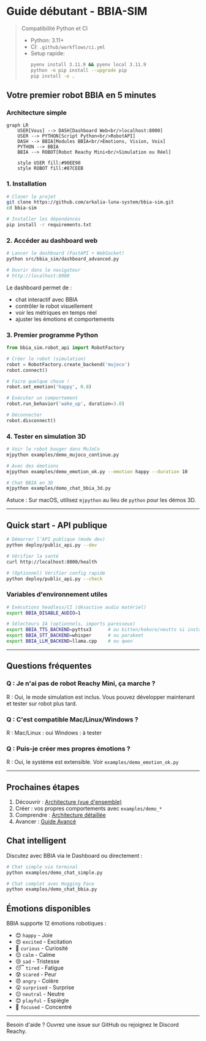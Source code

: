 # Guide débutant - BBIA-SIM

> Compatibilité Python et CI
>
> - Python: 3.11+
> - CI: `.github/workflows/ci.yml`
> - Setup rapide:
>   ```bash
>   pyenv install 3.11.9 && pyenv local 3.11.9
>   python -m pip install --upgrade pip
>   pip install -e .
>   ```

## Votre premier robot BBIA en 5 minutes

### Architecture simple

```mermaid
graph LR
    USER[Vous] --> DASH[Dashboard Web<br/>localhost:8000]
    USER --> PYTHON[Script Python<br/>RobotAPI]
    DASH --> BBIA[Modules BBIA<br/>Émotions, Vision, Voix]
    PYTHON --> BBIA
    BBIA --> ROBOT[Robot Reachy Mini<br/>Simulation ou Réel]

    style USER fill:#90EE90
    style ROBOT fill:#87CEEB
```

### 1. Installation

```bash
# Cloner le projet
git clone https://github.com/arkalia-luna-system/bbia-sim.git
cd bbia-sim

# Installer les dépendances
pip install -r requirements.txt
```

### 2. Accéder au dashboard web

```bash
# Lancer le dashboard (FastAPI + WebSocket)
python src/bbia_sim/dashboard_advanced.py

# Ouvrir dans le navigateur
# http://localhost:8000
```

Le dashboard permet de :
- chat interactif avec BBIA
- contrôler le robot visuellement
- voir les métriques en temps réel
- ajuster les émotions et comportements

### 3. Premier programme Python

```python
from bbia_sim.robot_api import RobotFactory

# Créer le robot (simulation)
robot = RobotFactory.create_backend('mujoco')
robot.connect()

# Faire quelque chose !
robot.set_emotion('happy', 0.8)

# Exécuter un comportement
robot.run_behavior('wake_up', duration=3.0)

# Déconnecter
robot.disconnect()
```

### 4. Tester en simulation 3D

```bash
# Voir le robot bouger dans MuJoCo
mjpython examples/demo_mujoco_continue.py

# Avec des émotions
mjpython examples/demo_emotion_ok.py --emotion happy --duration 10

# Chat BBIA en 3D
mjpython examples/demo_chat_bbia_3d.py
```

Astuce : Sur macOS, utilisez `mjpython` au lieu de `python` pour les démos 3D.

---

## Quick start - API publique

```bash
# Démarrer l’API publique (mode dev)
python deploy/public_api.py --dev

# Vérifier la santé
curl http://localhost:8000/health

# (Optionnel) Vérifier config rapide
python deploy/public_api.py --check
```

### Variables d'environnement utiles

```bash
# Exécutions headless/CI (désactive audio matériel)
export BBIA_DISABLE_AUDIO=1

# Sélecteurs IA (optionnels, imports paresseux)
export BBIA_TTS_BACKEND=pyttsx3      # ou kitten/kokoro/neutts si installés
export BBIA_STT_BACKEND=whisper      # ou parakeet
export BBIA_LLM_BACKEND=llama.cpp    # ou qwen
```

---

## Questions fréquentes

### Q : Je n'ai pas de robot Reachy Mini, ça marche ?
R : Oui, le mode simulation est inclus. Vous pouvez développer maintenant et tester sur robot plus tard.

### Q : C'est compatible Mac/Linux/Windows ?
R : Mac/Linux : oui
Windows : à tester

### Q : Puis-je créer mes propres émotions ?
R : Oui, le système est extensible. Voir `examples/demo_emotion_ok.py`

---

## Prochaines étapes

1. Découvrir : [Architecture (vue d'ensemble)](../architecture/ARCHITECTURE_OVERVIEW.md)
2. Créer : vos propres comportements avec `examples/demo_*`
3. Comprendre : [Architecture détaillée](../architecture/ARCHITECTURE_DETAILED.md)
4. Avancer : [Guide Avancé](GUIDE_AVANCE.md)

## Chat intelligent

Discutez avec BBIA via le Dashboard ou directement :

```bash
# Chat simple via terminal
python examples/demo_chat_simple.py

# Chat complet avec Hugging Face
python examples/demo_chat_bbia.py
```

## Émotions disponibles

BBIA supporte 12 émotions robotiques :
- 😊 `happy` - Joie
- 😍 `excited` - Excitation
- 🤔 `curious` - Curiosité
- 😌 `calm` - Calme
- 😢 `sad` - Tristesse
- 😴 `tired` - Fatigue
- 😰 `scared` - Peur
- 😠 `angry` - Colère
- 😮 `surprised` - Surprise
- 😐 `neutral` - Neutre
- 😊 `playful` - Espiègle
- 🧐 `focused` - Concentré

---

Besoin d'aide ? Ouvrez une issue sur GitHub ou rejoignez le Discord Reachy.

